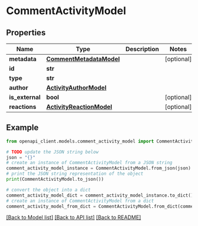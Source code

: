 # CommentActivityModel


## Properties

Name | Type | Description | Notes
------------ | ------------- | ------------- | -------------
**metadata** | [**CommentMetadataModel**](CommentMetadataModel.md) |  | [optional] 
**id** | **str** |  | 
**type** | **str** |  | 
**author** | [**ActivityAuthorModel**](ActivityAuthorModel.md) |  | 
**is_external** | **bool** |  | [optional] 
**reactions** | [**ActivityReactionModel**](ActivityReactionModel.md) |  | [optional] 

## Example

```python
from openapi_client.models.comment_activity_model import CommentActivityModel

# TODO update the JSON string below
json = "{}"
# create an instance of CommentActivityModel from a JSON string
comment_activity_model_instance = CommentActivityModel.from_json(json)
# print the JSON string representation of the object
print(CommentActivityModel.to_json())

# convert the object into a dict
comment_activity_model_dict = comment_activity_model_instance.to_dict()
# create an instance of CommentActivityModel from a dict
comment_activity_model_from_dict = CommentActivityModel.from_dict(comment_activity_model_dict)
```
[[Back to Model list]](../README.md#documentation-for-models) [[Back to API list]](../README.md#documentation-for-api-endpoints) [[Back to README]](../README.md)



